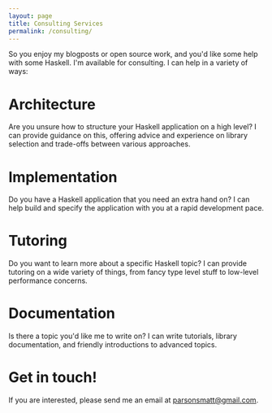 ```yaml
---
layout: page
title: Consulting Services
permalink: /consulting/
---
```


So you enjoy my blogposts or open source work, and you'd like some help with some Haskell.
I'm available for consulting.
I can help in a variety of ways:

# Architecture

Are you unsure how to structure your Haskell application on a high level?
I can provide guidance on this, offering advice and experience on library selection and trade-offs between various approaches.

# Implementation

Do you have a Haskell application that you need an extra hand on?
I can help build and specify the application with you at a rapid development pace.

# Tutoring

Do you want to learn more about a specific Haskell topic?
I can provide tutoring on a wide variety of things, from fancy type level stuff to low-level performance concerns.

# Documentation

Is there a topic you'd like me to write on?
I can write tutorials, library documentation, and friendly introductions to advanced topics.

# Get in touch!

If you are interested, please send me an email at <a href="mailto:parsonsmatt+consult@gmail.com">parsonsmatt@gmail.com</a>.
